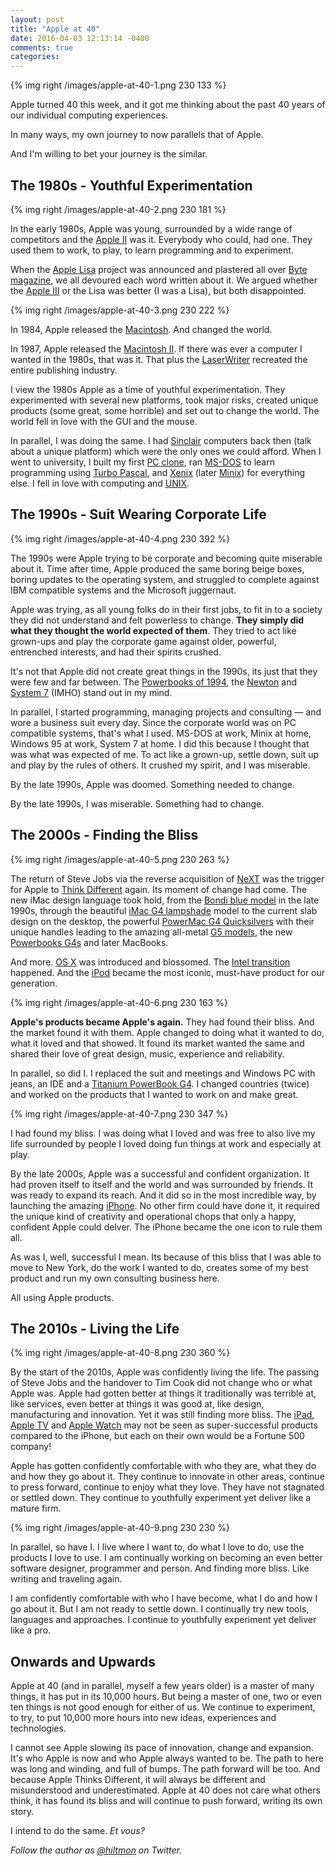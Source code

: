 ```yaml
---
layout: post
title: "Apple at 40"
date: 2016-04-03 12:13:14 -0400
comments: true
categories: 
---
```


{% img right /images/apple-at-40-1.png 230 133 %}

Apple turned 40 this week, and it got me thinking about the past 40 years of our individual computing experiences.

In many ways, my own journey to now parallels that of Apple.

And I'm willing to bet your journey is the similar.

## The 1980s - Youthful Experimentation

{% img right /images/apple-at-40-2.png 230 181 %}

In the early 1980s, Apple was young, surrounded by a wide range of competitors and the [Apple II](https://en.wikipedia.org/wiki/Apple_II) was it. Everybody who could, had one. They used them to work, to play, to learn programming and to experiment.

When the [Apple Lisa](https://en.wikipedia.org/wiki/Apple_Lisa) project was announced and plastered all over [Byte magazine](http://www.guidebookgallery.org/articles/thelisacomputersystem), we all devoured each word written about it. We argued whether the [Apple III](https://en.wikipedia.org/wiki/Apple_III) or the Lisa was better (I was a Lisa), but both disappointed.

{% img right /images/apple-at-40-3.png 230 222 %}

In 1984, Apple released the [Macintosh](http://www.aresluna.org/attached/computerhistory/articles/macintoshbytereview). And changed the world.

In 1987, Apple released the [Macintosh II](https://en.wikipedia.org/wiki/Macintosh_II). If there was ever a computer I wanted in the 1980s, that was it. That plus the [LaserWriter](https://en.wikipedia.org/wiki/LaserWriter) recreated the entire publishing industry.

I view the 1980s Apple as a time of youthful experimentation. They experimented with several new platforms, took major risks, created unique products (some great, some horrible) and set out to change the world. The world fell in love with the GUI and the mouse.

In parallel, I was doing the same. I had [Sinclair](https://en.wikipedia.org/wiki/ZX81) computers back then (talk about a unique platform) which were the only ones we could afford. When I went to university, I built my first [PC clone](https://en.wikipedia.org/wiki/IBM_PC_compatible), ran [MS-DOS](https://en.wikipedia.org/wiki/MS-DOS) to learn programming using [Turbo Pascal](https://en.wikipedia.org/wiki/Turbo_Pascal), and [Xenix](https://en.wikipedia.org/wiki/Xenix) (later [Minix](http://www.minix3.org)) for everything else. I fell in love with computing and [UNIX](http://www.opengroup.org/unix/).

## The 1990s - Suit Wearing Corporate Life

{% img right /images/apple-at-40-4.png 230 392 %}

The 1990s were Apple trying to be corporate and becoming quite miserable about it. Time after time, Apple produced the same boring beige boxes, boring updates to the operating system, and struggled to complete against IBM compatible systems and the Microsoft juggernaut.

Apple was trying, as all young folks do in their first jobs, to fit in to a society they did not understand and felt powerless to change. **They simply did what they thought the world expected of them**. They tried to act like grown-ups and play the corporate game against older, powerful, entrenched interests, and had their spirits crushed.

It's not that Apple did not create great things in the 1990s, its just that they were few and far between. The [Powerbooks of 1994](https://en.wikipedia.org/wiki/PowerBook_500_series), the [Newton](https://en.wikipedia.org/wiki/Apple_Newton) and [System 7](https://en.wikipedia.org/wiki/System_7) (IMHO) stand out in my mind.

In parallel, I started programming, managing projects and consulting — and wore a business suit every day. Since the corporate world was on PC compatible systems, that's what I used. MS-DOS at work, Minix at home, Windows 95 at work, System 7 at home. I did this because I thought that was what was expected of me. To act like a grown-up, settle down, suit up and play by the rules of others. It crushed my spirit, and I was miserable.

By the late 1990s, Apple was doomed. Something needed to change.

By the late 1990s, I was miserable. Something had to change.

## The 2000s - Finding the Bliss

{% img right /images/apple-at-40-5.png 230 263 %}

The return of Steve Jobs via the reverse acquisition of [NeXT](https://en.wikipedia.org/wiki/NeXT) was the trigger for Apple to [Think Different](https://en.wikipedia.org/wiki/Think_different) again. Its moment of change had come. The new iMac design language took hold, from the [Bondi blue model](https://en.wikipedia.org/wiki/IMac_G3) in the late 1990s, through the beautiful [iMac G4 lampshade](https://en.wikipedia.org/wiki/IMac_G4) model to the current slab design on the desktop, the powerful [PowerMac G4 Quicksilvers](https://en.wikipedia.org/wiki/Power_Mac_G4) with their unique handles leading to the amazing all-metal [G5 models](https://en.wikipedia.org/wiki/Power_Mac_G5), the new [Powerbooks G4s](https://en.wikipedia.org/wiki/PowerBook_G4) and later MacBooks. 

And more. [OS X](https://en.wikipedia.org/wiki/OS_X) was introduced and blossomed. The [Intel transition](https://en.wikipedia.org/wiki/Apple%27s_transition_to_Intel_processors) happened. And the [iPod](https://en.wikipedia.org/wiki/IPod) became the most iconic, must-have product for our generation.

{% img right /images/apple-at-40-6.png 230 163 %}

**Apple's products became Apple's again.** They had found their bliss. And the market found it with them. Apple changed to doing what it wanted to do, what it loved and that showed. It found its market wanted the same and shared their love of great design, music, experience and reliability.

In parallel, so did I. I replaced the suit and meetings and Windows PC with jeans, an IDE and a [Titanium PowerBook G4](https://hiltmonn.com/blog/2012/12/31/1ghz-titanium-powerbook/). I changed countries (twice) and worked on the products that I wanted to work on and make great. 

{% img right /images/apple-at-40-7.png 230 347 %}

I had found my bliss. I was doing what I loved and was free to also live my life surrounded by people I loved doing fun things at work and especially at play.

By the late 2000s, Apple was a successful and confident organization. It had proven itself to itself and the world and was surrounded by friends. It was ready to expand its reach. And it did so in the most incredible way, by launching the amazing [iPhone](https://en.wikipedia.org/wiki/IPhone). No other firm could have done it, it required the unique kind of creativity and operational chops that only a happy, confident Apple could delver. The iPhone became the one icon to rule them all.

As was I, well, successful I mean. Its because of this bliss that I was able to move to New York, do the work I wanted to do, creates some of my best product and run my own consulting business here.

All using Apple products.

## The 2010s - Living the Life

{% img right /images/apple-at-40-8.png 230 360 %}

By the start of the 2010s, Apple was confidently living the life. The passing of Steve Jobs and the handover to Tim Cook did not change who or what Apple was. Apple had gotten better at things it traditionally was terrible at, like services, even better at things it was good at, like design, manufacturing and innovation. Yet it was still finding more bliss. The [iPad](https://en.wikipedia.org/wiki/IPad), [Apple TV](https://en.wikipedia.org/wiki/Apple_TV) and [Apple Watch](https://en.wikipedia.org/wiki/Apple_Watch) may not be seen as super-successful products compared to the iPhone, but each on their own would be a Fortune 500 company!

Apple has gotten confidently comfortable with who they are, what they do and how they go about it. They continue to innovate in other areas, continue to press forward, continue to enjoy what they love. They have not stagnated or settled down. They continue to youthfully experiment yet deliver like a mature firm.

{% img right /images/apple-at-40-9.png 230 230 %}

In parallel, so have I. I live where I want to, do what I love to do, use the products I love to use. I am continually working on becoming an even better software designer, programmer and person. And finding more bliss. Like writing and traveling again.

I am confidently comfortable with who I have become, what I do and how I go about it. But I am not ready to settle down. I continually try new tools, languages and approaches. I continue to youthfully experiment yet deliver like a pro.

## Onwards and Upwards

Apple at 40 (and in parallel, myself a few years older) is a master of many things, it has put in its 10,000 hours. But being a master of one, two or even ten things is not good enough for either of us. We continue to experiment, to try, to put 10,000 more hours into new ideas, experiences and technologies.

I cannot see Apple slowing its pace of innovation, change and expansion. It's who Apple is now and who Apple always wanted to be. The path to here was long and winding, and full of bumps. The path forward will be too. And because Apple Thinks Different, it will always be different and  misunderstood and underestimated. Apple at 40 does not care what others think, it has found its bliss and will continue to push forward, writing its own story.

I intend to do the same. *Et vous?*

*Follow the author as [@hiltmon](http://twitter.com/hiltmon) on Twitter.*